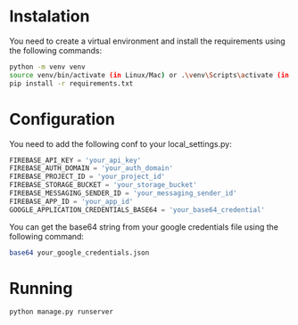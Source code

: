 # Instalation
You need to create a virtual environment and install the requirements using the following commands:
```bash
python -m venv venv
source venv/bin/activate (in Linux/Mac) or .\venv\Scripts\activate (in Windows)
pip install -r requirements.txt
```

# Configuration
You need to add the following conf to your local_settings.py:
```python
FIREBASE_API_KEY = 'your_api_key'
FIREBASE_AUTH_DOMAIN = 'your_auth_domain'
FIREBASE_PROJECT_ID = 'your_project_id'
FIREBASE_STORAGE_BUCKET = 'your_storage_bucket'
FIREBASE_MESSAGING_SENDER_ID = 'your_messaging_sender_id'
FIREBASE_APP_ID = 'your_app_id'
GOOGLE_APPLICATION_CREDENTIALS_BASE64 = 'your_base64_credential'
```
You can get the base64 string from your google credentials file using the following command:
```bash
base64 your_google_credentials.json
```

# Running
```bash
python manage.py runserver
```